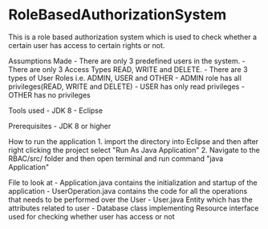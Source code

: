 # RoleBasedAuthorizationSystem
This is a role based authorization system which is used to check whether a certain user has access to certain rights or not.

Assumptions Made
	- There are only 3 predefined users in the system.
	- There are only 3 Access Types READ, WRITE and DELETE.
 	- There are 3 types of User Roles i.e. ADMIN, USER and OTHER
 	- ADMIN role has all privileges(READ, WRITE and DELETE)
 	- USER has only read privileges
 	- OTHER has no privileges
 

 Tools used 
 	- JDK 8 
 	- Eclipse

 Prerequisites
 	- JDK 8 or higher

 How to run the application
 	1. import the directory into Eclipse and then after right clicking the project select "Run As Java Application"
 	2. Navigate to the RBAC/src/ folder and then open terminal and run command "java Application"

File to look at 
	- Application.java
		contains the initialization and startup of the application
	- UserOperation.java
		contains the code for all the operations that needs to be performed over the User
	- User.java
		Entity which has the attributes related to user
	- Database
		class implementing Resource interface used for checking whether user has access or not
